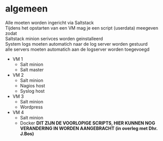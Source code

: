 # algemeen<br>
  Alle moeten worden ingericht via Saltstack<br>
  Tijdens het opstarten van een VM mag je een script (userdata) meegeven zodat<br>
  Saltstack minion serivces worden geinstalleerd<br>
  System logs moeten automatich naar de log server worden gestuurd<br>
  alle servers moeten automatich aan de logserver worden toegevoegd<br>

- VM 1
  - Salt minion
  - Salt master
- VM 2
  - Salt minion
  - Nagios host
  - Syslog host
- VM 3
  - Salt minion
  - Wordpress
- VM 4
  - Salt minion
  - Docker
<b>DIT ZIJN DE VOORLOPIGE SCRIPTS, HIER KUNNEN NOG VERANDERING IN WORDEN AANGEBRACHT (in overleg met Dhr. J.Bos)</b>
